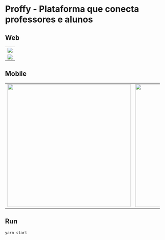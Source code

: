 # Proffy - Plataforma que conecta professores e alunos

## Web

<table>
 <tr>
    <td><img src="https://user-images.githubusercontent.com/30422190/89197232-ca509e80-d581-11ea-9fa4-b0ab23fec2e4.png"></td>
 </tr>

  <tr>
    <td><img src="https://user-images.githubusercontent.com/30422190/89197238-ccb2f880-d581-11ea-8f96-90583fe94b35.png"></td>
 </tr>
</table>

## Mobile

<table>
 <tr>
    <td><img src="https://user-images.githubusercontent.com/30422190/89197242-cde42580-d581-11ea-9e8f-bd0ba7f7ba39.jpg" width="400"></td>
    <td><img src="https://user-images.githubusercontent.com/30422190/89198930-421fc880-d584-11ea-86d5-e0d7863f6ab3.jpg" width="400"></td>
 </tr>
</table>

## Run

`yarn start`
